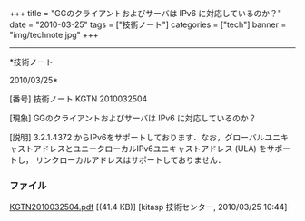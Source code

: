 ﻿+++
title = "GGのクライアントおよびサーバは IPv6 に対応しているのか？"
date = "2010-03-25"
tags = ["技術ノート"]
categories = ["tech"]
banner = "img/technote.jpg"
+++

-----------------------------------------------------------------------------------------------------------------------------

*技術ノート

2010/03/25*


[番号]
技術ノート KGTN 2010032504

[現象]
GGのクライアントおよびサーバは IPv6 に対応しているのか？

[説明]
3.2.1.4372
からIPv6をサポートしております．なお，グローバルユニキャストアドレスとユニークローカルIPv6ユニキャストアドレス
(ULA) をサポートし， リンクローカルアドレスはサポートしておりません．


### ファイル

 
 


[KGTN2010032504.pdf](http://techreport.kitasp.net/attachments/download/109/KGTN2010032504.pdf)
 [(41.4 KB)] [kitasp 技術センター, 2010/03/25
10:44]


 


 

